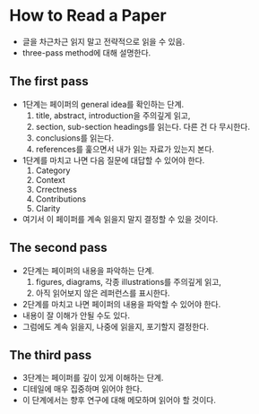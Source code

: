 # How to Read a Paper

* 글을 차근차근 읽지 말고 전략적으로 읽을 수 있음.
* three-pass method에 대해 설명한다.

## The first pass

* 1단계는 페이퍼의 general idea를 확인하는 단계.
  1. title, abstract, introduction을 주의깊게 읽고,
  2. section, sub-section headings를 읽는다. 다른 건 다 무시한다.
  3. conclusions를 읽는다.
  4. references를 훑으면서 내가 읽는 자료가 있는지 본다.
* 1단계를 마치고 나면 다음 질문에 대답할 수 있어야 한다.
  1. Category
  2. Context
  3. Crrectness
  4. Contributions
  5. Clarity
* 여기서 이 페이퍼를 계속 읽을지 말지 결정할 수 있을 것이다.

## The second pass

* 2단계는 페이퍼의 내용을 파악하는 단계.
  1. figures, diagrams, 각종 illustrations를 주의깊게 읽고,
  2. 아직 읽어보지 않은 레퍼런스를 표시한다.
* 2단계를 마치고 나면 페이퍼의 내용을 파악할 수 있어야 한다.
* 내용이 잘 이해가 안될 수도 있다.
* 그럼에도 계속 읽을지, 나중에 읽을지, 포기할지 결정한다.

## The third  pass

* 3단계는 페이퍼를 깊이 있게 이해하는 단계.
* 디테일에 매우 집중하며 읽어야 한다.
* 이 단계에서는 향후 연구에 대해 메모하며 읽어야 할 것이다. 
